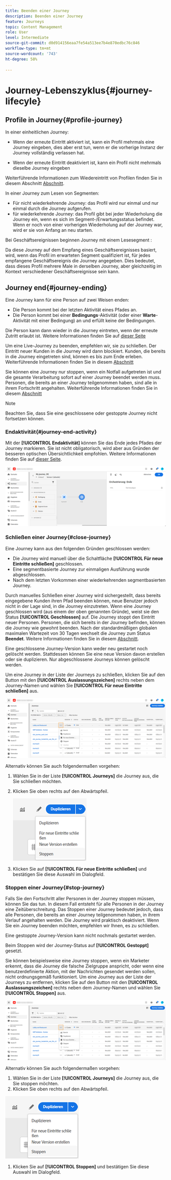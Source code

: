 ```yaml
---
title: Beenden einer Journey
description: Beenden einer Journey
feature: Journeys
topic: Content Management
role: User
level: Intermediate
source-git-commit: d0d914156eaa7fe54a513ee7b4e870edbc76c846
workflow-type: tm+mt
source-wordcount: '743'
ht-degree: 58%

---
```


# Journey-Lebenszyklus{#journey-lifecyle}

## Profile in Journey{#profile-journey}

In einer einheitlichen Journey:

* Wenn der erneute Eintritt aktiviert ist, kann ein Profil mehrmals eine Journey eingeben, dies aber erst tun, wenn er die vorherige Instanz der Journey vollständig verlassen hat.

* Wenn der erneute Eintritt deaktiviert ist, kann ein Profil nicht mehrmals dieselbe Journey eingeben

Weiterführende Informationen zum Wiedereintritt von Profilen finden Sie in diesem Abschnitt [Abschnitt](../building-journeys/journey-gs.md#change-properties).

In einer Journey zum Lesen von Segmenten:

* Für nicht wiederkehrende Journey: das Profil wird nur einmal und nur einmal durch die Journey aufgerufen.
* für wiederkehrende Journey: das Profil gibt bei jeder Wiederholung die Journey ein, wenn es sich im Segment-/Erwartungsstatus befindet. Wenn er noch von einer vorherigen Wiederholung auf der Journey war, wird er sie von Anfang an neu starten.

Bei Geschäftsereignissen beginnen Journey mit einem Lesesegment :

Da diese Journey auf dem Empfang eines Geschäftsereignisses basiert, wird, wenn das Profil im erwarteten Segment qualifiziert ist, für jedes empfangene Geschäftsereignis die Journey angegeben. Dies bedeutet, dass dieses Profil mehrere Male in derselben Journey, aber gleichzeitig im Kontext verschiedener Geschäftsereignisse sein kann.

## Journey end{#journey-ending}

Eine Journey kann für eine Person auf zwei Weisen enden:

* Die Person kommt bei der letzten Aktivität eines Pfades an.
* Die Person kommt bei einer **Bedingungs**-Aktivität (oder einer **Warte**-Aktivität mit einer Bedingung) an und erfüllt keine der Bedingungen.

Die Person kann dann wieder in die Journey eintreten, wenn der erneute Zutritt erlaubt ist. Weitere Informationen finden Sie auf [dieser Seite](../building-journeys/journey-gs.md#change-properties)

Um eine Live-Journey zu beenden, empfehlen wir, sie zu schließen. Der Eintritt neuer Kunden in die Journey wird dann blockiert. Kunden, die bereits in die Journey eingetreten sind, können es bis zum Ende erleben. Weiterführende Informationen finden Sie in diesem [Abschnitt](../building-journeys/journey-end.md#close-journey)

Sie können eine Journey nur stoppen, wenn ein Notfall aufgetreten ist und die gesamte Verarbeitung sofort auf einer Journey beendet werden muss. Personen, die bereits an einer Journey teilgenommen haben, sind alle in ihrem Fortschritt angehalten. Weiterführende Informationen finden Sie in diesem [Abschnitt](../building-journeys/journey-end.md#stop-journey)

>[!NOTE]
>
>Beachten Sie, dass Sie eine geschlossene oder gestoppte Journey nicht fortsetzen können.

<!--

### Journey end tag{#end-tag}

While authoring a journey, an "end node" is displayed at the end of each path. This node cannot be added by a user, cannot be removed and only its label can be changed. It marks the end of each path of the journey. If the journey has several paths, we recommend that you add a label to each end to make reports easier to read. See [this page](../reports/live-report.md).

![](assets/journey-end.png)

-->

### Endaktivität{#journey-end-activity}

Mit der **[!UICONTROL Endaktivität]** können Sie das Ende jedes Pfades der Journey markieren. Sie ist nicht obligatorisch, wird aber aus Gründen der besseren optischen Übersichtlichkeit empfohlen. Weitere Informationen finden Sie auf [dieser Seite](../building-journeys/end-activity.md).

![](assets/journey54.png)

### Schließen einer Journey{#close-journey}

Eine Journey kann aus den folgenden Gründen geschlossen werden:

* Die Journey wird manuell über die Schaltfläche **[!UICONTROL Für neue Eintritte schließen]** geschlossen.
* Eine segmentbasierte Journey zur einmaligen Ausführung wurde abgeschlossen.
* Nach dem letzten Vorkommen einer wiederkehrenden segmentbasierten Journey.

Durch manuelles Schließen einer Journey wird sichergestellt, dass bereits eingegebene Kunden ihren Pfad beenden können, neue Benutzer jedoch nicht in der Lage sind, in die Journey einzutreten. Wenn eine Journey geschlossen wird (aus einem der oben genannten Gründe), weist sie den Status **[!UICONTROL Geschlossen]** auf. Die Journey stoppt den Eintritt neuer Personen. Personen, die sich bereits in der Journey befinden, können die Journey wie gewohnt beenden. Nach der standardmäßigen globalen maximalen Wartezeit von 30 Tagen wechselt die Journey zum Status **Beendet**. Weitere Informationen finden Sie in diesem [Abschnitt](../building-journeys/journey-gs.md#global_timeout).

Eine geschlossene Journey-Version kann weder neu gestartet noch gelöscht werden. Stattdessen können Sie eine neue Version davon erstellen oder sie duplizieren. Nur abgeschlossene Journeys können gelöscht werden.

Um eine Journey in der Liste der Journeys zu schließen, klicken Sie auf den Button mit den **[!UICONTROL Auslassungszeichen]** rechts neben dem Journey-Namen und wählen Sie **[!UICONTROL Für neue Eintritte schließen]** aus.

![](assets/journey-finish-quick-action.png)

Alternativ können Sie auch folgendermaßen vorgehen:

1. Wählen Sie in der Liste **[!UICONTROL Journeys]** die Journey aus, die Sie schließen möchten.
1. Klicken Sie oben rechts auf den Abwärtspfeil.

   ![](assets/finish_drop_down_list.png)

1. Klicken Sie auf **[!UICONTROL Für neue Eintritte schließen]** und bestätigen Sie diese Auswahl im Dialogfeld.

### Stoppen einer Journey{#stop-journey}

Falls Sie den Fortschritt aller Personen in der Journey stoppen müssen, können Sie das tun. In diesem Fall entsteht für alle Personen in der Journey eine Zeitüberschreitung. Das Stoppen einer Journey bedeutet jedoch, dass alle Personen, die bereits an einer Journey teilgenommen haben, in ihrem Verlauf angehalten werden. Die Journey wird praktisch deaktiviert. Wenn Sie ein Journey beenden möchten, empfehlen wir Ihnen, es zu schließen.

Eine gestoppte Journey-Version kann nicht nochmals gestartet werden.

Beim Stoppen wird der Journey-Status auf **[!UICONTROL Gestoppt]** gesetzt.

Sie können beispielsweise eine Journey stoppen, wenn ein Marketer erkennt, dass die Journey die falsche Zielgruppe anspricht, oder wenn eine benutzerdefinierte Aktion, mit der Nachrichten gesendet werden sollen, nicht ordnungsgemäß funktioniert. Um eine Journey aus der Liste der Journeys zu entfernen, klicken Sie auf den Button mit den **[!UICONTROL Auslassungszeichen]** rechts neben dem Journey-Namen und wählen Sie **[!UICONTROL Stoppen]** aus.

![](assets/journey-finish-quick-action.png)

Alternativ können Sie auch folgendermaßen vorgehen:

1. Wählen Sie in der Liste **[!UICONTROL Journeys]** die Journey aus, die Sie stoppen möchten.
1. Klicken Sie oben rechts auf den Abwärtspfeil.

![](assets/finish_drop_down_list.png)

1. Klicken Sie auf **[!UICONTROL Stoppen]** und bestätigen Sie diese Auswahl im Dialogfeld.
